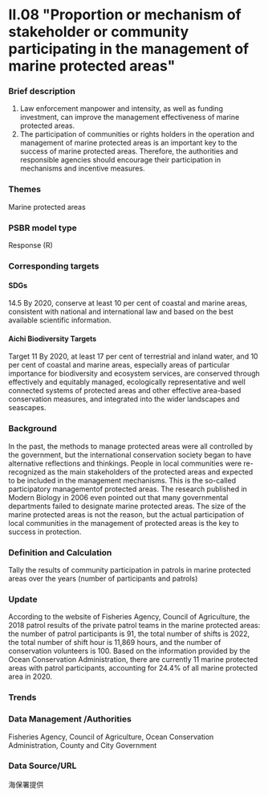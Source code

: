 # II.08 "Proportion or mechanism of stakeholder or community participating in the management of marine protected areas"

<script type="text/javascript" src="http://cdn.mathjax.org/mathjax/latest/MathJax.js?config=TeX-AMS-MML_HTMLorMML"></script>

### Brief description
1. Law enforcement manpower and intensity, as well as funding investment, can improve the management effectiveness of marine protected areas.
2. The participation of communities or rights holders in the operation and management of marine protected areas is an important key to the success of marine protected areas. Therefore, the authorities and responsible agencies should encourage their participation in mechanisms and incentive measures.
### Themes
Marine protected areas
### PSBR model type
Response (R)
### Corresponding targets
#### SDGs
14.5 By 2020, conserve at least 10 per cent of coastal and marine areas, consistent with national and international law and based on the best available scientific information.
#### Aichi Biodiversity Targets
Target 11 By 2020, at least 17 per cent of terrestrial and inland water, and 10 per cent of coastal and marine areas, especially areas of particular importance for biodiversity and ecosystem services, are conserved through effectively and equitably managed, ecologically representative and well connected systems of protected areas and other effective area-based conservation measures, and integrated into the wider landscapes and seascapes.
### Background
In the past, the methods to manage protected areas were all controlled by the government, but the international conservation society began to have alternative reflections and thinkings. People in local communities were re-recognized as the main stakeholders of the protected areas and expected to be included in the management mechanisms. This is the so-called participatory managementof protected areas. The research published in Modern Biology in 2006 even pointed out that many governmental departments failed to designate marine protected areas. The size of the marine protected areas is not the reason, but the actual participation of local communities in the management of protected areas is the key to success in protection.
### Definition and Calculation
Tally the results of community participation in patrols in marine protected areas over the years (number of participants and patrols)
### Update
According to the website of Fisheries Agency, Council of Agriculture, the 2018 patrol results of the private patrol teams in the marine protected areas: the number of patrol participants is 91, the total number of shifts is 2022, the total number of shift hour is 11,869 hours, and the number of conservation volunteers is 100. Based on the information provided by the Ocean Conservation Administration, there are currently 11 marine protected areas with patrol participants, accounting for 24.4% of all marine protected area in 2020.
### Trends
### Data Management /Authorities
Fisheries Agency, Council of Agriculture, Ocean Conservation Administration, County and City Government
### Data Source/URL
海保署提供
